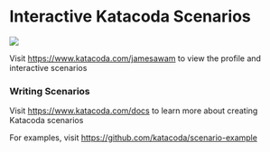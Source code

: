 # Interactive Katacoda Scenarios

[![](http://shields.katacoda.com/katacoda/jamesawam/count.svg)](https://www.katacoda.com/jamesawam "Get your profile on Katacoda.com")

Visit https://www.katacoda.com/jamesawam to view the profile and interactive scenarios

### Writing Scenarios
Visit https://www.katacoda.com/docs to learn more about creating Katacoda scenarios

For examples, visit https://github.com/katacoda/scenario-example
